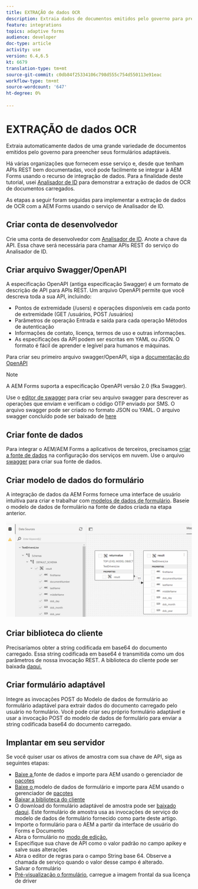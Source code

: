 ```yaml
---
title: EXTRAÇÃO de dados OCR
description: Extraia dados de documentos emitidos pelo governo para preencher formulários.
feature: integrations
topics: adaptive forms
audience: developer
doc-type: article
activity: use
version: 6.4,6.5
kt: 6679
translation-type: tm+mt
source-git-commit: c0db84f25334106c798d555c754d550113e91eac
workflow-type: tm+mt
source-wordcount: '647'
ht-degree: 0%

---
```




# EXTRAÇÃO de dados OCR

Extraia automaticamente dados de uma grande variedade de documentos emitidos pelo governo para preencher seus formulários adaptáveis.

Há várias organizações que fornecem esse serviço e, desde que tenham APIs REST bem documentadas, você pode facilmente se integrar à AEM Forms usando o recurso de integração de dados. Para a finalidade deste tutorial, usei [Analisador de ID](https://www.idanalyzer.com/) para demonstrar a extração de dados de OCR de documentos carregados.

As etapas a seguir foram seguidas para implementar a extração de dados de OCR com a AEM Forms usando o serviço de Analisador de ID.

## Criar conta de desenvolvedor

Crie uma conta de desenvolvedor com [Analisador de ID](https://portal.idanalyzer.com/signin.html). Anote a chave da API. Essa chave será necessária para chamar APIs REST do serviço do Analisador de ID.

## Criar arquivo Swagger/OpenAPI

A especificação OpenAPI (antiga especificação Swagger) é um formato de descrição de API para APIs REST. Um arquivo OpenAPI permite que você descreva toda a sua API, incluindo:

* Pontos de extremidade (/users) e operações disponíveis em cada ponto de extremidade (GET /usuários, POST /usuários)
* Parâmetros de operação Entrada e saída para cada operação
Métodos de autenticação
* Informações de contato, licença, termos de uso e outras informações.
* As especificações da API podem ser escritas em YAML ou JSON. O formato é fácil de aprender e legível para humanos e máquinas.

Para criar seu primeiro arquivo swagger/OpenAPI, siga a [documentação do OpenAPI](https://swagger.io/docs/specification/2-0/basic-structure/)

>[!NOTE]
> A AEM Forms suporta a especificação OpenAPI versão 2.0 (fka Swagger).

Use o [editor de swagger](https://editor.swagger.io/) para criar seu arquivo swagger para descrever as operações que enviam e verificam o código OTP enviado por SMS. O arquivo swagger pode ser criado no formato JSON ou YAML. O arquivo swagger concluído pode ser baixado de [here](assets/drivers-license-swagger.zip)

## Criar fonte de dados

Para integrar o AEM/AEM Forms a aplicativos de terceiros, precisamos [criar a fonte de dados](https://docs.adobe.com/content/help/en/experience-manager-learn/forms/ic-web-channel-tutorial/parttwo.html) na configuração dos serviços em nuvem. Use o arquivo [swagger](assets/drivers-license-swagger.zip) para criar sua fonte de dados.

## Criar modelo de dados do formulário

A integração de dados da AEM Forms fornece uma interface de usuário intuitiva para criar e trabalhar com [modelos de dados de formulário](https://docs.adobe.com/content/help/en/experience-manager-65/forms/form-data-model/create-form-data-models.html). Baseie o modelo de dados de formulário na fonte de dados criada na etapa anterior.

![fdm](assets/test-dl-fdm.PNG)

## Criar biblioteca do cliente

Precisaríamos obter a string codificada em base64 do documento carregado. Essa string codificada em base64 é transmitida como um dos parâmetros de nossa invocação REST.
A biblioteca do cliente pode ser baixada [daqui.](assets/drivers-license-client-lib.zip)

## Criar formulário adaptável

Integre as invocações POST do Modelo de dados de formulário ao formulário adaptável para extrair dados do documento carregado pelo usuário no formulário. Você pode criar seu próprio formulário adaptável e usar a invocação POST do modelo de dados de formulário para enviar a string codificada base64 do documento carregado.

## Implantar em seu servidor

Se você quiser usar os ativos de amostra com sua chave de API, siga as seguintes etapas:

* [Baixe a ](assets/drivers-license-source.zip) fonte de dados e importe para AEM usando o gerenciador de  [pacotes](http://localhost:4502/crx/packmgr/index.jsp)
* [Baixe o ](assets/drivers-license-fdm.zip) modelo de dados de formulário e importe para AEM usando o gerenciador de  [pacotes](http://localhost:4502/crx/packmgr/index.jsp)
* [Baixar a biblioteca do cliente](assets/drivers-license-client-lib.zip)
* O download do formulário adaptável de amostra pode ser [baixado daqui](assets/adaptive-form-dl.zip). Este formulário de amostra usa as invocações de serviço do modelo de dados de formulário fornecido como parte deste artigo.
* Importe o formulário para o AEM a partir da interface de usuário do Forms e Documento [](http://localhost:4502/aem/forms.html/content/dam/formsanddocuments)
* Abra o formulário no [modo de edição.](http://localhost:4502/editor.html/content/forms/af/driverslicenseandpassport.html)
* Especifique sua chave de API como o valor padrão no campo apikey e salve suas alterações
* Abra o editor de regras para o campo String base 64. Observe a chamada de serviço quando o valor desse campo é alterado.
* Salvar o formulário
* [Pré-visualização o formulário](http://localhost:4502/content/dam/formsanddocuments/driverslicenseandpassport/jcr:content?wcmmode=disabled), carregue a imagem frontal da sua licença de driver


